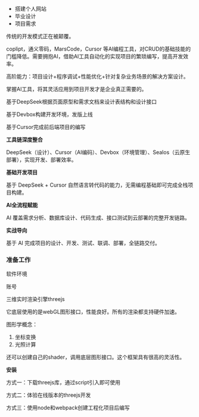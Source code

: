 - 搭建个人网站
- 毕业设计
- 项目需求



传统的开发模式正在被颠覆。

coplipt，通义零码，MarsCode，Cursor 等AI编程工具，对CRUD的基础技能的门槛降低。需要拥抱AI，借助AI工具自动化的实现项目的繁琐编写，提高开发效率。

高阶能力：项目设计+程序调试+性能优化+针对复杂业务场景的解决方案设计。



掌握AI工具，将其灵活应用到项目开发才是企业真正需要的。

基于DeepSeek根据页面原型和需求文档来设计表结构和设计接口

基于Devbox构建开发环境，发版上线

基于Cursor完成前后端项目的编写





**工具链深度整合**

DeepSeek（设计）、Cursor（AI编码）、Devbox（环境管理）、Sealos（云原生部署），实现开发、部署效率。



**基础开发项目**

基于 DeepSeek + Cursor 自然语言转代码的能力，无需编程基础即可完成全栈项目构建。



**AI全流程赋能**

AI 覆盖需求分析、数据库设计、代码生成、接口测试到云部署的完整开发链路。



**实战导向**

基于 AI 完成项目的设计、开发、测试、联调、部署，全链路交付。





### 准备工作

软件环境

账号







三维实时渲染引擎threejs

它底层使用的是webGL图形接口，性能良好。所有的渲染都支持硬件加速。

图形学概念：

1. 坐标变换
2. 光照计算

还可以创建自己的shader，调用底层图形接口。这个框架具有很高的灵活性。



**安装**

方式一：下载threejs库，通过script引入即可使用

方式二：体验在线版本的threejs开发

方式三：使用node和webpack创建工程化项目后编写













